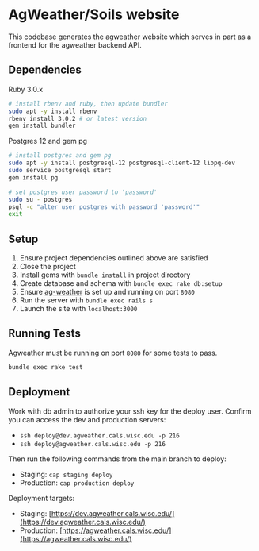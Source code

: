 # AgWeather/Soils website

This codebase generates the agweather website which serves in part as a frontend for the agweather backend API.

## Dependencies

Ruby 3.0.x
```bash
# install rbenv and ruby, then update bundler
sudo apt -y install rbenv
rbenv install 3.0.2 # or latest version
gem install bundler
```

Postgres 12 and gem pg
```bash
# install postgres and gem pg
sudo apt -y install postgresql-12 postgresql-client-12 libpq-dev
sudo service postgresql start
gem install pg

# set postgres user password to 'password'
sudo su - postgres
psql -c "alter user postgres with password 'password'"
exit
```

## Setup

1. Ensure project dependencies outlined above are satisfied
2. Close the project
3. Install gems with `bundle install` in project directory
4. Create database and schema with `bundle exec rake db:setup`
5. Ensure [ag-weather](https://github.com/uwent/ag-weather) is set up and running on port `8080`
5. Run the server with `bundle exec rails s`
6. Launch the site with `localhost:3000`

## Running Tests

Agweather must be running on port `8080` for some tests to pass.

```bash
bundle exec rake test
```

## Deployment

Work with db admin to authorize your ssh key for the deploy user.
Confirm you can access the dev and production servers:

* `ssh deploy@dev.agweather.cals.wisc.edu -p 216`
* `ssh deploy@agweather.cals.wisc.edu -p 216`

Then run the following commands from the main branch to deploy:

* Staging: `cap staging deploy`
* Production: `cap production deploy`

Deployment targets:

* Staging: [https://dev.agweather.cals.wisc.edu/](https://dev.agweather.cals.wisc.edu/)
* Production: [https://agweather.cals.wisc.edu/](https://agweather.cals.wisc.edu/)

<!-- ## Migration Notes
When migrating from MySQL to PostgreSQL, need to translate:

* All e.g. 'w840' column names to 'w840'
* In all AWON and ASOS tables, old "id" field becomes "stnid"
* "stnid" pseudo-link field with AWON station number becomes real link, awon_station_id
* "stations" table in AWS becomes "awon_stations"
* "theDate" and "theTime" become just "date" and "time" -->
